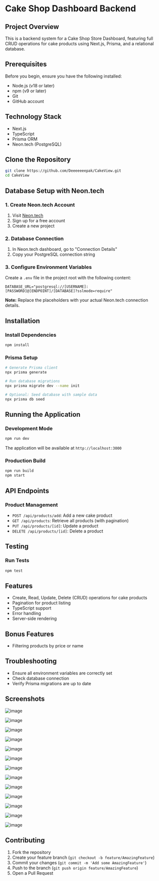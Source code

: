 # Cake Shop Dashboard Backend

## Project Overview
This is a backend system for a Cake Shop Store Dashboard, featuring full CRUD operations for cake products using Next.js, Prisma, and a relational database.

## Prerequisites
Before you begin, ensure you have the following installed:
- Node.js (v18 or later)
- npm (v9 or later)
- Git
- GitHub account

## Technology Stack
- Next.js
- TypeScript
- Prisma ORM
- Neon.tech (PostgreSQL)

## Clone the Repository
```bash
git clone https://github.com/Deeeeeeepak/CakeView.git
cd CakeView
```

## Database Setup with Neon.tech

### 1. Create Neon.tech Account
1. Visit [Neon.tech](https://neon.tech)
2. Sign up for a free account
3. Create a new project

### 2. Database Connection
1. In Neon.tech dashboard, go to "Connection Details"
2. Copy your PostgreSQL connection string

### 3. Configure Environment Variables
Create a `.env` file in the project root with the following content:
```env
DATABASE_URL="postgresql://[USERNAME]:[PASSWORD]@[ENDPOINT]/[DATABASE]?sslmode=require"
```

**Note:** Replace the placeholders with your actual Neon.tech connection details.

## Installation

### Install Dependencies
```bash
npm install
```

### Prisma Setup
```bash
# Generate Prisma client
npx prisma generate

# Run database migrations
npx prisma migrate dev --name init

# Optional: Seed database with sample data
npx prisma db seed
```

## Running the Application

### Development Mode
```bash
npm run dev
```
The application will be available at `http://localhost:3000`

### Production Build
```bash
npm run build
npm start
```

## API Endpoints

### Product Management
- `POST /api/products/add`: Add a new cake product
- `GET /api/products`: Retrieve all products (with pagination)
- `PUT /api/products/[id]`: Update a product
- `DELETE /api/products/[id]`: Delete a product

## Testing

### Run Tests
```bash
npm test
```

## Features
- Create, Read, Update, Delete (CRUD) operations for cake products
- Pagination for product listing
- TypeScript support
- Error handling
- Server-side rendering

## Bonus Features
- Filtering products by price or name

## Troubleshooting
- Ensure all environment variables are correctly set
- Check database connection
- Verify Prisma migrations are up to date

## Screenshots
![image](https://github.com/user-attachments/assets/b203056b-4555-4e1a-ba19-6a9ccb92bd97)


![image](https://github.com/user-attachments/assets/a2392c9f-5c0c-4ce0-b228-c334208e907b)


![image](https://github.com/user-attachments/assets/4b51f6c1-ae7b-4bb7-8c95-788f3c1e7c2f)


![image](https://github.com/user-attachments/assets/2d3a6ee1-d0e1-4697-9537-9784ec71f0b9)


![image](https://github.com/user-attachments/assets/bed8508f-d074-4f83-98c8-9082ad20365a)


![image](https://github.com/user-attachments/assets/a7e486b4-1c24-47c5-823f-d03bda68e30b)


![image](https://github.com/user-attachments/assets/5956b648-79d1-4dfc-9c74-5302153e413b)


![image](https://github.com/user-attachments/assets/39a0633f-f861-4213-bb9b-984886376aa2)


![image](https://github.com/user-attachments/assets/6cef01f4-0f3a-4b06-8118-96f99bf4922a)


![image](https://github.com/user-attachments/assets/c4655ebc-deb4-40b3-aa49-6bf7e1245321)


![image](https://github.com/user-attachments/assets/126a22d9-6a0e-4106-b143-0812ffbbcdea)


![image](https://github.com/user-attachments/assets/1ca0bd91-a323-4614-ae16-f78b10592705)


![image](https://github.com/user-attachments/assets/41e1d23a-15fb-451c-bc74-fd91a9c109a4)



## Contributing
1. Fork the repository
2. Create your feature branch (`git checkout -b feature/AmazingFeature`)
3. Commit your changes (`git commit -m 'Add some AmazingFeature'`)
4. Push to the branch (`git push origin feature/AmazingFeature`)
5. Open a Pull Request
